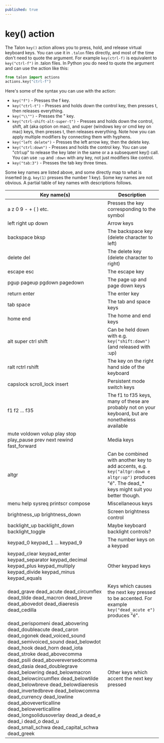 ```yaml
---
published: true
---
```

# key() action

The Talon `key()` action allows you to press, hold, and release virtual keyboard keys. You can use it in `.talon` files directly, and most of the time don't need to quote the argument. For example `key(ctrl-f)` is equivalent to `key("ctrl-f")` in .talon files. In Python you do need to quote the argument and can use the action like this:

```python
from talon import actions
actions.key("ctrl-f")
```

Here's some of the syntax you can use with the action:

* `key("f")` - Presses the f key.
* `key("ctrl-t")` - Presses and holds down the control key, then presses t, then releases everything.
* `key("\\"")` - Presses the " key.
* `key("ctrl-shift-alt-super-t")` - Presses and holds down the control, shift, alt (aka option on mac), and super (windows key or cmd key on mac) keys, then presses t, then releases everything. Note how you can apply multiple modifiers by connecting them with hyphens.
* `key("left delete")` - Presses the left arrow key, then the delete key.
* `key("ctrl:down")` - Presses and holds the control key. You can use "ctrl:up" to release the key later in the same or a a subsequent key() call. You can use `:up` and `:down` with any key, not just modifiers like control.
* `key("tab:3")` - Presses the tab key three times.

Some key names are listed above, and some directly map to what is inserted (e.g. `key(1)` presses the number 1 key). Some key names are not obvious. A partial table of key names with descriptions follows.

| Key name(s) | Description |
| --- | --- |
| a z 0 9 - + ( ) etc. | Presses the key corresponding to the symbol |
| left right up down | Arrow keys |
| backspace bksp | The backspace key (delete character to left) |
| delete del | The delete key (delete character to right) |
| escape esc | The escape key |
| pgup pageup pgdown pagedown | The page up and page down keys |
| return enter | The enter key |
| tab space | The tab and space keys |
| home end | The home and end keys |
| alt super ctrl shift | Can be held down with e.g. `key("shift:down")` (and released with :up) |
| ralt rctrl rshift | The key on the right hand side of the keyboard |
| capslock scroll_lock insert | Persistent mode switch keys |
| f1 f2 ... f35 | The f1 to f35 keys, many of these are probably not on your keyboard, but are nonetheless available |
| mute voldown volup play stop play_pause prev next rewind fast_forward | Media keys |
| altgr | Can be combined with another key to add accents, e.g. `key("altgr:down e altgr:up")` produces "&eacute;". The dead_\* keys might suit you better though. |
| menu help sysreq printscr compose | Miscellaneous keys |
| brightness_up brightness_down | Screen brightness control |
| backlight_up backlight_down backlight_toggle | Maybe keyboard backlight controls? |
| keypad_0 keypad_1 ... keypad_9 | The number keys on a keypad |
| keypad_clear keypad_enter keypad_separator keypad_decimal keypad_plus keypad_multiply keypad_divide keypad_minus keypad_equals | Other keypad keys |
| dead_grave dead_acute dead_circumflex dead_tilde dead_macron dead_breve dead_abovedot dead_diaeresis dead_cedilla | Keys which causes the next key pressed to be accented. For example `key("dead_acute e")` produces "&eacute;". |
| dead_perispomeni dead_abovering dead_doubleacute dead_caron dead_ogonek dead_voiced_sound dead_semivoiced_sound dead_belowdot dead_hook dead_horn dead_iota dead_stroke dead_abovecomma dead_psili dead_abovereversedcomma dead_dasia dead_doublegrave dead_belowring dead_belowmacron dead_belowcircumflex dead_belowtilde dead_belowbreve dead_belowdiaeresis dead_invertedbreve dead_belowcomma dead_currency dead_lowline dead_aboveverticalline dead_belowverticalline dead_longsolidusoverlay dead_a dead_e dead_i dead_o dead_u dead_small_schwa dead_capital_schwa dead_greek | Other keys which accent the next key pressed |
